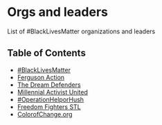 Orgs and leaders
====

List of #BlackLivesMatter organizations and leaders

Table of Contents
---

- [#BlackLivesMatter](http://blacklivesmatter.com/)
- [Ferguson Action](http://fergusonaction.com/)
- [The Dream Defenders](http://dreamdefenders.org/)
- [Millennial Activist United](http://millennialau.tumblr.com/)
- [#OperationHelporHush](http://operationhelporhush.org/)
- [Freedom Fighters STL](https://twitter.com/FF_STL)
- [ColorofChange.org](http://colorofchange.org/)
